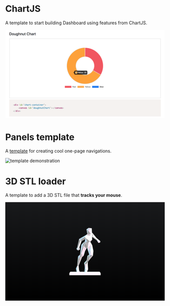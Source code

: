 # ChartJS
A template to start building Dashboard using features from ChartJS.

![template demonstration](ChartJS/img/chartjs.png)

# Panels template
A [template](https://github.com/qmonmous/Webdesign-JS-CSS/tree/master/panels-template) for creating cool one-page navigations.

![template demonstration](https://media.giphy.com/media/57YmxUZ1CQQF6qIsnI/giphy.gif)

# 3D STL loader
A template to add a 3D STL file that **tracks your mouse**.

![template demonstration](3DSTL-loader/img/3D.png)